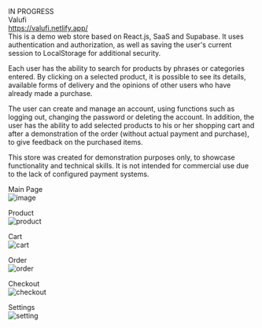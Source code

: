 IN PROGRESS  
Valufi  
https://valufi.netlify.app/  
This is a demo web store based on React.js, SaaS and Supabase. It uses authentication and authorization, as well as saving the user's current session to LocalStorage for additional security.  

Each user has the ability to search for products by phrases or categories entered. By clicking on a selected product, it is possible to see its details, available forms of delivery and the opinions of other users who have already made a purchase.  

The user can create and manage an account, using functions such as logging out, changing the password or deleting the account. In addition, the user has the ability to add selected products to his or her shopping cart and after a demonstration of the order (without actual payment and purchase), to give feedback on the purchased items.  

This store was created for demonstration purposes only, to showcase functionality and technical skills. It is not intended for commercial use due to the lack of configured payment systems.  


Main Page  
![image](https://github.com/user-attachments/assets/8ca8a373-4d6c-4664-9462-0e12e9371a45)  

Product  
![product](https://github.com/user-attachments/assets/f5898a63-4501-4211-abc8-818977846529)  

Cart  
![cart](https://github.com/user-attachments/assets/731b7a03-b37e-41ae-8299-430db295bcc0)  

Order  
![order](https://github.com/user-attachments/assets/023cfeb6-9ab4-4c07-9f7e-13ad87f35c16)

Checkout  
![checkout](https://github.com/user-attachments/assets/4d2c2823-f371-4917-8936-c2a1d6e7807c)



Settings  
![setting](https://github.com/user-attachments/assets/44b19e29-a4ba-48c8-9acc-b7d4d499cfb5)




